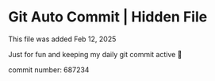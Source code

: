# Git Auto Commit | Hidden File

This file was added Feb 12, 2025

Just for fun and keeping my daily git commit active 🤪

commit number: 687234
